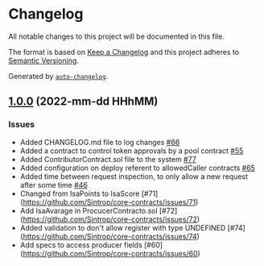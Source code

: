 # Changelog

All notable changes to this project will be documented in this file.

The format is based on [Keep a Changelog](https://keepachangelog.com/en/1.0.0/)
and this project adheres to [Semantic Versioning](https://semver.org/spec/v2.0.0.html).

Generated by [`auto-changelog`](https://github.com/CookPete/auto-changelog).

## [1.0.0]() (2022-mm-dd HHhMM)

### Issues

- Added CHANGELOG.md file to log changes [#66](https://github.com/Sintrop/core-contracts/issues/66)
- Added a contract to control token approvals by a pool contract [#55](https://github.com/Sintrop/core-contracts/issues/55)
- Added ContributorContract.sol file to the system [#77](https://github.com/Sintrop/core-contracts/issues/77)
- Added configuration on deploy referent to allowedCaller contracts [#65](https://github.com/Sintrop/core-contracts/issues/65)
- Added time between request inspection, to only allow a new request after some time [#46](https://github.com/Sintrop/core-contracts/issues/46)
- Changed from IsaPoints to IsaScore [#71] (https://github.com/Sintrop/core-contracts/issues/71)
- Add IsaAvarage in ProcucerContracto.sol [#72] (https://github.com/Sintrop/core-contracts/issues/72)
- Added validation to don't allow register with type UNDEFINED [#74] (https://github.com/Sintrop/core-contracts/issues/74)
- Add specs to access producer fields [#60] (https://github.com/Sintrop/core-contracts/issues/60)
